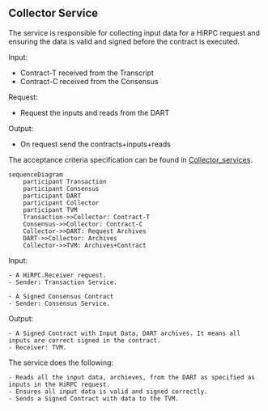 ## Collector Service

The service is responsible for collecting input data for a HiRPC request and ensuring the data is valid and signed before the contract is executed.

Input:
  - Contract-T received from the Transcript
  - Contract-C received from the Consensus

Request:
  - Request the inputs and reads from the DART

Output:
  - On request send the contracts+inputs+reads

The acceptance criteria specification can be found in [Collector_services](/bdd/tagion/testbench/services/Collector_service.md).

```mermaid
sequenceDiagram
    participant Transaction
    participant Consensus
    participant DART 
    participant Collector
    participant TVM 
    Transaction->>Collector: Contract-T 
    Consensus->>Collector: Contract-C
    Collector->>DART: Request Archives
    DART->>Collector: Archives
    Collector->>TVM: Archives+Contract

```

Input:

    - A HiRPC.Receiver request.
    - Sender: Transaction Service.

    - A Signed Consensus Contract
    - Sender: Consensus Service.

 Output:

    - A Signed Contract with Input Data, DART archives. It means all inputs are correct signed in the contract. 
    - Receiver: TVM.


 The service does the following:

    - Reads all the input data, archieves, from the DART as specified as inputs in the HiRPC request.
    - Ensures all input data is valid and signed correctly.
    - Sends a Signed Contract with data to the TVM.